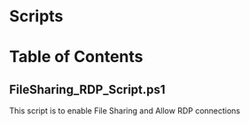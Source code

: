 # Scripts

# Table of Contents
## FileSharing_RDP_Script.ps1 
This script is to enable File Sharing and Allow RDP connections
